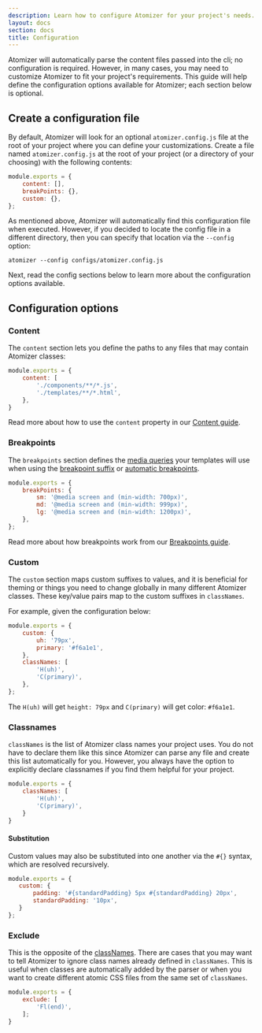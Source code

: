 ```yaml
---
description: Learn how to configure Atomizer for your project's needs.
layout: docs
section: docs
title: Configuration
---
```


Atomizer will automatically parse the content files passed into the cli; no configuration is required. However, in many cases, you may need to customize Atomizer to fit your project's requirements. This guide will help define the configuration options available for Atomizer; each section below is optional.

## Create a configuration file

By default, Atomizer will look for an optional `atomizer.config.js` file at the root of your project where you can define your customizations. Create a file named `atomizer.config.js` at the root of your project (or a directory of your choosing) with the following contents:

```js
module.exports = {
    content: [],
    breakPoints: {},
    custom: {},
};
```

As mentioned above, Atomizer will automatically find this configuration file when executed. However, if you decided to locate the config file in a different directory, then you can specify that location via the `--config` option:

```shell
atomizer --config configs/atomizer.config.js
```

Next, read the config sections below to learn more about the configuration options available.

## Configuration options

### Content

The `content` section lets you define the paths to any files that may contain Atomizer classes:

```js
module.exports = {
    content: [
        './components/**/*.js',
        './templates/**/*.html',
    },
}
```

Read more about how to use the `content` property in our [Content guide](./content.html).

### Breakpoints

The `breakpoints` section defines the [media queries](https://developer.mozilla.org/en-US/docs/Web/CSS/Media_Queries/Using_media_queries) your templates will use when using the [breakpoint suffix](./guides/syntax.html#breakpoint_identifier) or [automatic breakpoints](./guides/syntax.html#automatic-breakpoints).

```js
module.exports = {
    breakPoints: {
        sm: '@media screen and (min-width: 700px)',
        md: '@media screen and (min-width: 999px)',
        lg: '@media screen and (min-width: 1200px)',
    },
};
```

Read more about how breakpoints work from our [Breakpoints guide](./breakpoints.html).

### Custom

The `custom` section maps custom suffixes to values, and it is beneficial for theming or things you need to change globally in many different Atomizer classes. These key/value pairs map to the custom suffixes in `classNames`.

For example, given the configuration below:

```js
module.exports = {
    custom: {
        uh: '79px',
        primary: '#f6a1e1',
    },
    classNames: [
        'H(uh)',
        'C(primary)',
    },
};
```

The `H(uh)` will get `height: 79px` and `C(primary)` will get color: `#f6a1e1`.

### Classnames

`classNames` is the list of Atomizer class names your project uses. You do not have to declare them like this since Atomizer can parse any file and create this list automatically for you. However, you always have the option to explicitly declare classnames if you find them helpful for your project.

```js
module.exports = {
    classNames: [
        'H(uh)',
        'C(primary)',
    }
}
```

#### Substitution

Custom values may also be substituted into one another via the `#{}` syntax, which are resolved recursively.

```js
module.exports = {
   custom: {
       padding: '#{standardPadding} 5px #{standardPadding} 20px',
       standardPadding: '10px',
   }
};
```

### Exclude

This is the opposite of the [classNames](#classnames). There are cases that you may want to tell Atomizer to ignore class names already defined in `classNames`. This is useful when classes are automatically added by the parser or when you want to create different atomic CSS files from the same set of `classNames`.

```js
module.exports = {
    exclude: [
        'Fl(end)',
    ];
}
```
